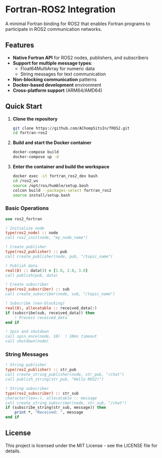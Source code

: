 # Fortran-ROS2 Integration

A minimal Fortran binding for ROS2 that enables Fortran programs to participate in ROS2 communication networks.

## Features

- **Native Fortran API** for ROS2 nodes, publishers, and subscribers
- **Support for multiple message types**:
  - Float64MultiArray for numeric data
  - String messages for text communication
- **Non-blocking communication** patterns
- **Docker-based development** environment
- **Cross-platform support** (ARM64/AMD64)
  
## Quick Start

1. **Clone the repository**
   ```bash
   git clone https://github.com/AChompSitsIn/fROS2.git
   cd fortran-ros2
   ```

2. **Build and start the Docker container**
   ```bash
   docker-compose build
   docker-compose up -d
   ```

3. **Enter the container and build the workspace**
   ```bash
   docker exec -it fortran_ros2_dev bash
   cd /ros2_ws
   source /opt/ros/humble/setup.bash
   colcon build --packages-select fortran_ros2
   source install/setup.bash
   ```
   
### Basic Operations

```fortran
use ros2_fortran

! Initialize node
type(ros2_node) :: node
call ros2_init(node, "my_node_name")

! Create publisher
type(ros2_publisher) :: pub
call create_publisher(node, pub, "/topic_name")

! Publish data
real(8) :: data(3) = [1.0, 2.0, 3.0]
call publish(pub, data)

! Create subscriber
type(ros2_subscriber) :: sub
call create_subscriber(node, sub, "/topic_name")

! Subscribe (non-blocking)
real(8), allocatable :: received_data(:)
if (subscribe(sub, received_data)) then
    ! Process received_data
end if

! Spin and shutdown
call spin_once(node, 10)  ! 10ms timeout
call shutdown(node)
```

### String Messages

```fortran
! String publisher
type(ros2_publisher) :: str_pub
call create_string_publisher(node, str_pub, "/chat")
call publish_string(str_pub, "Hello ROS2!")

! String subscriber
type(ros2_subscriber) :: str_sub
character(len=:), allocatable :: message
call create_string_subscriber(node, str_sub, "/chat")
if (subscribe_string(str_sub, message)) then
    print *, "Received: ", message
end if
```

## License

This project is licensed under the MIT License - see the LICENSE file for details.
